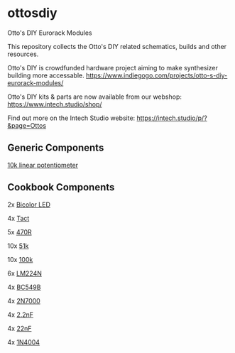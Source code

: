 # ottosdiy
Otto's DIY Eurorack Modules

This repository collects the Otto's DIY related schematics, builds and other resources.

Otto's DIY is crowdfunded hardware project aiming to make synthesizer building more accessable.
https://www.indiegogo.com/projects/otto-s-diy-eurorack-modules/

Otto's DIY kits & parts are now available from our webshop:
https://www.intech.studio/shop/

Find out more on the Intech Studio website:
https://intech.studio/p/?&page=Ottos

## Generic Components
[10k linear potentiometer](https://www.tme.eu/hu/details/t812-1-16/idc-csatlakozok/amphenol-icc/t812116a101ceu/)

## Cookbook Components

2x [Bicolor LED](https://www.tme.eu/hu/details/ll-309vugm2e-v11a/tht-led-diodak-3mm/luckylight/ll-309vugm2e-v11a-2b/)

4x [Tact](https://www.tme.eu/hu/details/tactm-619p-f/mikrokapcsolok-tact/ninigi/)

5x [470R](https://www.tme.eu/hu/details/cf1_4w-10k/tht-szenellenallasok-1-4w/64e4-6/)

10x [51k](https://www.tme.eu/hu/details/1_4w51k/tht-szenellenallasok-1-4w/royal-ohm/cfr0w4j0513a50/)

10x [100k](https://www.tme.eu/hu/details/cf1_4w-100k/tht-szenellenallasok-1-4w/sr-passives/)

6x [LM224N](https://www.tme.eu/hu/details/lm224n/tht-muveleti-erositok/texas-instruments/)

4x [BC549B](https://www.tme.eu/hu/details/bc549b/npn-tht-tranzisztorok/diotec-semiconductor/)

4x [2N7000](https://www.tme.eu/hu/details/2n7000-dio/n-csatornas-tht-tranzisztorok/diotec-semiconductor/2n7000/)

4x [2.2nF](https://www.tme.eu/hu/details/cm-2.2n/mlcc-tht-kondenzatorok/sr-passives/)

4x [22nF](https://www.tme.eu/hu/details/cm-22n/mlcc-tht-kondenzatorok/sr-passives/)

4x [1N4004](https://www.tme.eu/hu/details/1n4004-dc/univerzalis-tht-diodak/dc-components/1n4004/)


